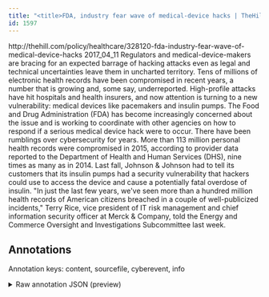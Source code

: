 ```yaml
---
title: "<title>FDA, industry fear wave of medical-device hacks | TheHill</title>"
id: 1597
---
```


<title>FDA, industry fear wave of medical-device hacks | TheHill</title>
<source> http://thehill.com/policy/healthcare/328120-fda-industry-fear-wave-of-medical-device-hacks </source>
<date> 2017_04_11 </date>

<text>
Regulators and medical-device-makers are bracing for an expected barrage of hacking attacks even as legal and technical uncertainties leave them in uncharted territory.
Tens of millions of electronic health records have been compromised in recent years, a number that is growing and, some say, underreported.
High-profile attacks have hit hospitals and health insurers, and now attention is turning to a new vulnerability: medical devices like pacemakers and insulin pumps.
The Food and Drug Administration (FDA) has become increasingly concerned about the issue and is working to coordinate with other agencies on how to respond if a serious medical device hack were to occur.
There have been rumblings over cybersecurity for years.
More than 113 million personal health records were compromised in 2015, according to provider data reported to the Department of Health and Human Services (DHS), nine times as many as in 2014.
Last fall, Johnson & Johnson had to tell its customers that its insulin pumps had a security vulnerability that hackers could use to access the device and cause a potentially fatal overdose of insulin.
"In just the last few years, we've seen more than a hundred million health records of American citizens breached in a couple of well-publicized incidents," Terry Rice, vice president of IT risk management and chief information security officer at Merck & Company, told the Energy and Commerce Oversight and Investigations Subcommittee last week.
</text>



## Annotations

Annotation keys: content, sourcefile, cyberevent, info

<details>
<summary>Raw annotation JSON (preview)</summary>

```json
{
  "content": "Regulators and medical-device-makers are bracing for an expected barrage of hacking attacks even as legal and technical uncertainties leave them in uncharted territory. Tens of millions of electronic health records have been compromised in recent years, a number that is growing and, some say, underreported. High-profile attacks have hit hospitals and health insurers, and now attention is turning to a new vulnerability: medical devices like pacemakers and insulin pumps. The Food and Drug Administration (FDA) has become increasingly concerned about the issue and is working to coordinate with other agencies on how to respond if a serious medical device hack were to occur. There have been rumblings over cybersecurity for years. More than 113 million personal health records were compromised in 2015, according to provider data reported to the Department of Health and Human Services (DHS), nine times as many as in 2014. Last fall, Johnson & Johnson had to tell its customers that its insulin pumps had a security vulnerability that hackers could use to access the device and cause a potentially fatal overdose of insulin. \"In just the last few years, we've seen more than a hundred million health records of American citizens breached in a couple of well-publicized incidents,\" Terry Rice, vice president of IT risk management and chief information security officer at Merck & Company, told the Energy and Commerce Oversight and Investigations Subcommittee last week.",
  "sourcefile": "1597.txt",
  "cyberevent": {
    "hopper": [
      {
        "index": 0,
        "events": [
          {
            "index": "E2",
            "type": "Attack",
            "realis": "Actual",
            "nugget": {
              "startOffset": 780,
              "index": "T5",
              "endOffset": 796,
              "text": "were compromised"
            },
            "argument": [
              {
                "index": "T8",
                "text": "113 million",
                "endOffset": 755,
                "role": {
                  "type": "Number-of-Data"
                },
                "startOffset": 744,
                "type": "Number"
              },
              {
                "index": "T7",
                "text": "personal health records",
                "endOffset": 779,
                "role": {
                  "type": "Compromised-Data"
                },
                "startOffset": 756,
                "type": "PII"
              },
              {
                "index": "T6",
                "text": "2015",
                "endOffset": 804,
                "role": {
                  "type": "Time"
                },
                "startOffset": 800,
                "type": "Time"
              }
            ],
            "subtype": "Databreach"
          }
        ]
      },
      {
        "index": 1,
        "events": [
          {
            "index": "E1",
            "type": "Attack",
            "realis": "Actual",
            "nugget": {
              "startOffset": 215,
              "index": "T3",
              "endOffset": 236,
              "text": "have been compromised"
            },
            "argument": [
              {
                "index": "T4",
                "text": "recent years",
                "endOffset": 252,
                "role": {
                  "type": "Time"
                },
                "startOffset": 240,
                "type": "Time"
              },
              {
                "index": "T2",
                "text": "electronic health records",
                "endOffset": 214,
                "role": {
                  "type": "Compromised-Data"
                },
                "startOffset": 189,
                "type": "Data"
              },
              {
                "index": "T1",
                "text": "Tens of millions",
                "endOffset": 185,
                "role": {
                  "type": "Number-of-Vict
```
</details>
